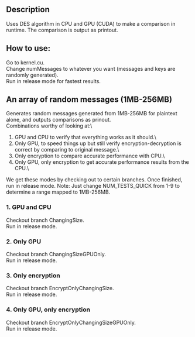 ## Description
Uses DES algorithm in CPU and GPU (CUDA) to make a comparison in runtime. The comparison is output as printout.
## How to use:
Go to kernel.cu.\
Change numMessages to whatever you want (messages and keys are randomly generated).\
Run in release mode for fastest results.

## An array of random messages (1MB-256MB)
Generates random messages generated from 1MB-256MB for plaintext alone, and outputs comparisons as prinout.\
Combinations worthy of looking at:\
1. GPU and CPU to verify that everything works as it should.\
2. Only GPU, to speed things up but still verify encryption-decryption is correct by comparing to original message.\
3. Only encryption to compare accurate performance with CPU.\
4. Only GPU, only encryption to get accurate performance results from the CPU.\

We get these modes by checking out to certain branches.
Once finished, run in release mode.
Note: Just change NUM_TESTS_QUICK from 1-9 to determine a range mapped to 1MB-256MB.

### 1. GPU and CPU
Checkout branch ChangingSize.\
Run in release mode.

### 2. Only GPU
Checkout branch ChangingSizeGPUOnly.\
Run in release mode.

### 3. Only encryption
Checkout branch EncryptOnlyChangingSize.\
Run in release mode.

### 4. Only GPU, only encryption
Checkout branch EncryptOnlyChangingSizeGPUOnly.\
Run in release mode.

